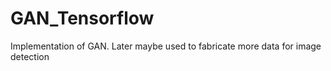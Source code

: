 # GAN_Tensorflow
Implementation of GAN. Later maybe used to fabricate more data for image detection 
